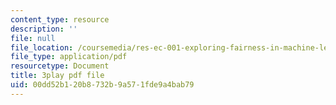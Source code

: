 ```yaml
---
content_type: resource
description: ''
file: null
file_location: /coursemedia/res-ec-001-exploring-fairness-in-machine-learning-for-international-development-spring-2020/00dd52b120b8732b9a571fde9a4bab79_euwc0va-7Vo.pdf
file_type: application/pdf
resourcetype: Document
title: 3play pdf file
uid: 00dd52b1-20b8-732b-9a57-1fde9a4bab79
---
```

